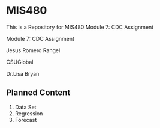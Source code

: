 # MIS480
This is a Repository for MIS480 Module 7: CDC Assignment



Module 7: CDC Assignment

Jesus Romero Rangel

CSUGlobal

Dr.Lisa Bryan

## Planned Content

1. Data Set 
2. Regression
3. Forecast
